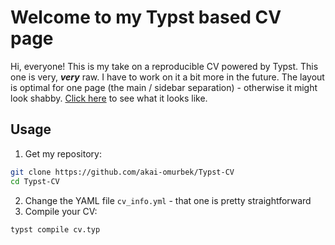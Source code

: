# Welcome to my Typst based CV page

Hi, everyone! This is my take on a reproducible CV powered by Typst. This one is very, ***very*** raw. I have to work on it a bit more in the future. The layout is optimal for one page (the main / sidebar separation) - otherwise it might look shabby. [Click here](cv.pdf) to see what it looks like.

## Usage 

1. Get my repository:
```sh
git clone https://github.com/akai-omurbek/Typst-CV
cd Typst-CV 
```
2. Change the YAML file `cv_info.yml` - that one is pretty straightforward
3. Compile your CV:
```sh
typst compile cv.typ
```


